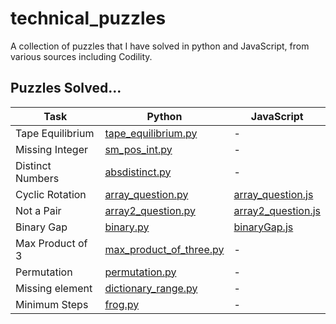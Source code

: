 # technical_puzzles
A collection of puzzles that I have solved in python and JavaScript, from various sources including Codility.

## Puzzles Solved...

|Task|Python|JavaScript|
|-|-|-|
|Tape Equilibrium|[tape_equilibrium.py](/tape_equilibrium.py)|-|
|Missing Integer|[sm_pos_int.py](/sm_pos_int.py)|-|
|Distinct Numbers|[absdistinct.py](/absdistinct.py)|-|
|Cyclic Rotation|[array_question.py](/array_question.py)|[array_question.js](/array_question.js)|
|Not a Pair|[array2_question.py](/array2_question.py)|[array2_question.js](/array2_question.js)|
|Binary Gap|[binary.py](/binary.py)|[binaryGap.js](/binaryGap.js)|
|Max Product of 3|[max_product_of_three.py](/max_product_of_three.py)|-|
|Permutation|[permutation.py](/permutation.py)|-|
|Missing element|[dictionary_range.py](/permutation.py)|-|
|Minimum Steps|[frog.py](/frog.py)|-|
